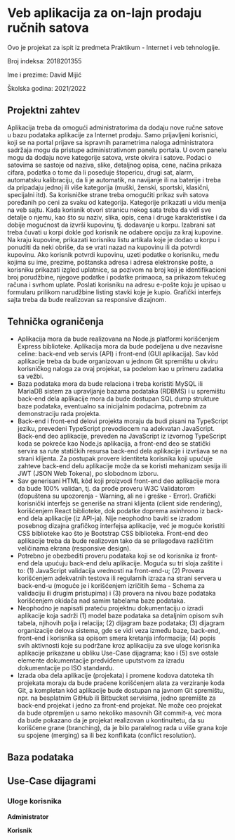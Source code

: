 # Veb aplikacija za on-lajn prodaju ručnih satova

Ovo je projekat za ispit iz predmeta Praktikum - Internet i veb tehnologije.

Broj indeksa: 2018201355

Ime i prezime: David Mijić

Školska godina: 2021/2022

## Projektni zahtev

Aplikacija treba da omogući administratorima da dodaju nove ručne satove u bazu podataka aplikacije za Internet prodaju. Samo prijavljeni korisnici, koji se na portal prijave sa ispravnih parametrima naloga administratora sadržaja mogu da pristupe administrativnom panelu portala. U ovom panelu mogu da dodaju nove kategorije satova, vrste okvira i satove. Podaci o satovima se sastoje od naziva, slike, detaljnog opisa, cene, načina prikaza cifara, podatka o tome da li poseduje štopericu, drugi sat, alarm, automatsku kalibraciju, da li je automatik, na navijanje ili na baterije i treba da pripadaju jednoj ili više kategorija (muški, ženski, sportski, klasični, specijalni itd). Sa korisničke strane treba omogućiti prikaz svih satova poređanih po ceni za svaku od kategorija. Kategorije prikazati u vidu menija na veb sajtu. Kada korisnik otvori stranicu nekog sata treba da vidi sve detalje o njemu, kao što su naziv, slika, opis, cena i druge karakteristike i da dobije mogućnost da izvrši kupovinu, tj. dodavanje u korpu. Izabrani sat treba čuvati u korpi dokle god korisnik ne odabere opciju za kraj kupovine. Na kraju kupovine, prikazati korisniku listu artikala koje je dodao u korpu i ponuditi da neki obriše, da se vrati nazad na kupovinu ili da potvrdi kupovinu. Ako korisnik potvrdi kupovinu, uzeti podatke o korisniku, među kojima su ime, prezime, poštanska adresa i adresa elektronske pošte, a korisniku prikazati izgled uplatnice, sa pozivom na broj koji je identifikacioni broj porudžbine, njegove podatke i podatke primaoca, sa prikazom tekućeg računa i svrhom uplate. Poslati korisniku na adresu e-pošte koju je upisao u formularu prilikom narudžbine listing stavki koje je kupio. Grafički interfejs sajta treba da bude realizovan sa responsive dizajnom.

## Tehnička ograničenja

- Aplikacija mora da bude realizovana na Node.js platformi korišćenjem Express biblioteke. Aplikacija mora da bude podeljena u dve nezavisne celine: back-end veb servis (API) i front-end (GUI aplikacija). Sav kôd aplikacije treba da bude organizovan u jednom Git spremištu u okviru korisničkog naloga za ovaj projekat, sa podelom kao u primeru zadatka sa vežbi.
- Baza podataka mora da bude relaciona i treba koristiti MySQL ili MariaDB sistem za upravljanje bazama podataka (RDBMS) i u spremištu back-end dela aplikacije mora da bude dostupan SQL dump strukture baze podataka, eventualno sa inicijalnim podacima, potrebnim za demonstraciju rada projekta.
- Back-end i front-end delovi projekta moraju da budi pisani na TypeScript jeziku, prevedeni TypeScript prevodiocem na adekvatan JavaScript. Back-end deo aplikacije, preveden na JavaScript iz izvornog TypeScript koda se pokreće kao Node.js aplikacija, a front-end deo se statički servira sa rute statičkih resursa back-end dela aplikacije i izvršava se na strani klijenta. Za postupak provere identiteta korisnika koji upućuje zahteve back-end delu aplikacije može da se koristi mehanizam sesija ili JWT (JSON Web Tokena), po slobodnom izboru.
- Sav generisani HTML kôd koji proizvodi front-end deo aplikacije mora da bude 100% validan, tj. da prođe proveru W3C Validatorom (dopuštena su upozorenja - Warning, ali ne i greške - Error). Grafički korisnički interfejs se generiše na strani klijenta (client side rendering), korišćenjem React biblioteke, dok podatke doprema asinhrono iz back-end dela aplikacije (iz API-ja). Nije neophodno baviti se izradom posebnog dizajna grafičkog interfejsa aplikacije, već je moguće koristiti CSS biblioteke kao što je Bootstrap CSS biblioteka. Front-end deo aplikacije treba da bude realizovan tako da se prilagođava različitim veličinama ekrana (responsive design).
- Potrebno je obezbediti proveru podataka koji se od korisnika iz front-end dela upućuju back-end delu aplikacije. Moguća su tri sloja zaštite i to: (1) JavaScript validacija vrednosti na front-end-u; (2) Provera korišćenjem adekvatnih testova ili regularnih izraza na strani servera u back-end-u (moguće je i korišćenjem izričitih šema - Schema za validaciju ili drugim pristupima) i (3) provera na nivou baze podataka korišćenjem okidača nad samim tabelama baze podataka.
- Neophodno je napisati prateću projektnu dokumentaciju o izradi aplikacije koja sadrži (1) model baze podataka sa detaljnim opisom svih tabela, njihovih polja i relacija; (2) dijagram baze podataka; (3) dijagram organizacije delova sistema, gde se vidi veza između baze, back-end, front-end i korisnika sa opisom smera kretanja informacija; (4) popis svih aktivnosti koje su podržane kroz aplikaciju za sve uloge korisnika aplikacije prikazane u obliku Use-Case dijagrama; kao i (5) sve ostale elemente dokumentacije predviđene uputstvom za izradu dokumentacije po ISO standardu.
- Izrada oba dela aplikacije (projekata) i promene kodova datoteka tih projekata moraju da bude praćene korišćenjem alata za verziranje koda Git, a kompletan kôd aplikacije bude dostupan na javnom Git spremištu, npr. na besplatnim GitHub ili Bitbucket servisima, jedno spremište za back-end projekat i jedno za front-end projekat. Ne može ceo projekat da bude otpremljen u samo nekoliko masovnih Git commit-a, već mora da bude pokazano da je projekat realizovan u kontinuitetu, da su korišćene grane (branching), da je bilo paralelnog rada u više grana koje su spojene (merging) sa ili bez konflikata (conflict resolution).

## Baza podataka

## Use-Case dijagrami

### Uloge korisnika

**Administrator**

**Korisnik**
